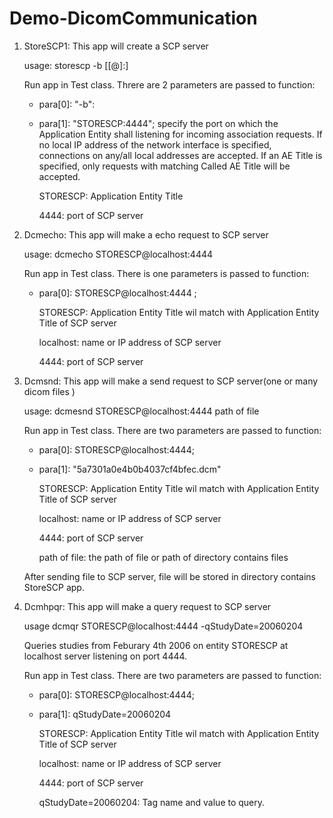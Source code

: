 # Demo-DicomCommunication
1. StoreSCP1: This app will create a SCP server

   usage: storescp -b [<aet>[@<ip>]:]<port>
   
   Run app in Test class. Threre are 2 parameters are passed to function:
   
      - para[0]: "-b": 
      
      - para[1]: "STORESCP:4444"; specify the port on which the Application Entity shall listening for incoming association requests. If         no local IP address of the network interface is specified, connections on any/all local addresses are accepted. If an AE Title 	         is specified, only requests with matching Called AE Title will be accepted. 
   
        STORESCP: Application Entity Title
  
        4444: port of SCP server
  
2. Dcmecho: This app will make a echo request to SCP server

   usage: dcmecho STORESCP@localhost:4444
 
   Run app in Test class. There is one parameters is passed to function:
   
      - para[0]: STORESCP@localhost:4444 ; 
   
        STORESCP: Application Entity Title wil match with Application Entity Title of SCP server
   
        localhost: name or IP address of SCP server
   
        4444: port of SCP server
   
3. Dcmsnd: This app will make a send request to SCP server(one or many dicom files )

   usage: dcmesnd STORESCP@localhost:4444 path of file
   
   Run app in Test class. There are two parameters are passed to function:
   
      - para[0]: STORESCP@localhost:4444;
   
      - para[1]: "5a7301a0e4b0b4037cf4bfec.dcm"
   
        STORESCP: Application Entity Title wil match with Application Entity Title of SCP server
   
        localhost: name or IP address of SCP server
   
        4444: port of SCP server
   
        path of file: the path of file or path of directory contains files
   
   After sending file to SCP server, file will be stored in directory contains StoreSCP app.
   
 4. Dcmhpqr: This app will make a query request to SCP server
   
    usage dcmqr STORESCP@localhost:4444 -qStudyDate=20060204
     
    Queries studies from Feburary 4th 2006 on entity STORESCP at localhost server listening on port 4444.
      
     Run app in Test class. There are two parameters are passed to function:
     
      - para[0]: STORESCP@localhost:4444;
      
      - para[1]: qStudyDate=20060204

        STORESCP: Application Entity Title wil match with Application Entity Title of SCP server
   
        localhost: name or IP address of SCP server
      
        4444: port of SCP server
      
        qStudyDate=20060204: Tag name and value to query.
      
